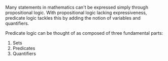 Many statements in mathematics can't be expressed simply through propositional logic. With propositional logic lacking expressiveness, predicate logic tackles this by adding the notion of variables and quantifiers. 

Predicate logic can be thought of as composed of three fundamental parts:
1) Sets
2) Predicates
3) Quantifiers


